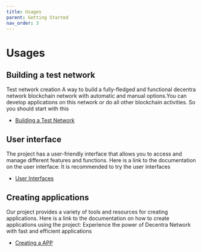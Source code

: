 ```yaml
---
title: Usages
parent: Getting Started
nav_order: 3
---
```


# Usages
## Building a test network
Test network creation A way to build a fully-fledged and functional decentra network blockchain network with automatic and manual options.You can develop applications on this network or do all other blockchain activities.
So you should start with this 
- [Building a Test Network](https://docs.decentranetwork.net/building_a_test_network/)


## User interface
The project has a user-friendly interface that allows you to access and manage different features and functions. Here is a link to the documentation on the user interface:
İt is recommended to try the user interfaces
- [User Interfaces](https://docs.decentranetwork.net/concepts/user_interfaces.html)


## Creating applications
Our project provides a variety of tools and resources for creating applications. Here is a link to the documentation on how to create applications using the project:
Experience the power of Decentra Network with fast and efficient applications
- [Creating a APP](https://docs.decentranetwork.net/creating_a_app/)